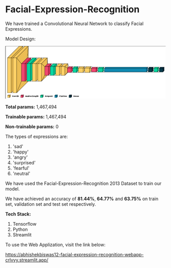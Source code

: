 # Facial-Expression-Recognition

We have trained a Convolutional Neural Network to classify Facial Expressions. 

Model Design:

![alt text](https://github.com/AbhishekBiswas12/Facial-Expression-Recognition/blob/main/Model.jpg)

**Total params:** 1,467,494

**Trainable params:** 1,467,494

**Non-trainable params:** 0

The types of expressions are:

1. 'sad'
2. 'happy' 
3. 'angry'
4. 'surprised'
5. 'fearful'
6. 'neutral'

We have used the Facial-Expression-Recognition 2013 Dataset to train our model.

We have achieved an accuracy of **81.44%**, **64.77%** and **63.75%** on train set, validation set and test set respectively.

**Tech Stack:**
  1. Tensorflow
  2. Python
  3. Streamlit

To use the Web Applization, visit the link below:

https://abhishekbiswas12-facial-expression-recognition-webapp-crlvvy.streamlit.app/
